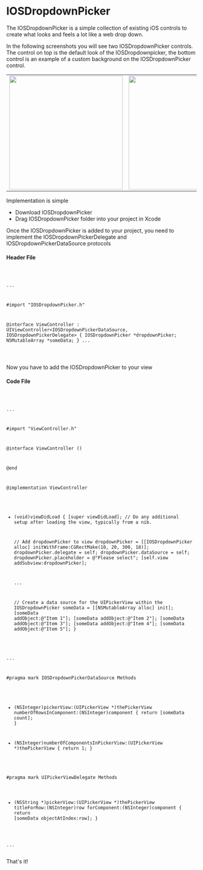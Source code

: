IOSDropdownPicker
=================

The IOSDropdownPicker is a simple collection of existing iOS controls to create what looks and feels a lot like a web 
drop down.

In the following screenshots you will see two IOSDropdownPicker controls. The control on top is the default look of the 
IOSDropdownpicker, the bottom control is an example of a custom background on the IOSDropdownPicker control.

<table>
<tr>
<td>
<img src="https://raw.github.com/deviqllc/IOSDropdownPicker/master/screenshot.png"  width="300px"/>
</td>
<td>
<img src="https://raw.github.com/deviqllc/IOSDropdownPicker/master/screenshot2.png"  width="300px"/>

</td>
</table>

Implementation is simple

<ul>
  <li>Download IOSDropdownPicker</li>
  <li>Drag IOSDropdownPicker folder into your project in Xcode</li>
</ul>

Once the IOSDropdownPicker is added to your project, you need to implement the IOSDropdownPickerDelegate and 
IOSDropdownPickerDataSource protocols

<h4>Header File</h4>
<pre>
<code>

...

#import "IOSDropdownPicker.h"

@interface ViewController : UIViewController<IOSDropdownPickerDataSource, IOSDropdownPickerDelegate>
{
    IOSDropdownPicker *dropdownPicker;
    NSMutableArray *someData;
}
...

</code>
</pre>

Now you have to add the IOSDropdownPicker to your view

<h4>Code File</h4>
<pre>
<code>

...

#import "ViewController.h"

@interface ViewController ()

@end

@implementation ViewController

- (void)viewDidLoad
{
    [super viewDidLoad];
    // Do any additional setup after loading the view, typically from a nib.

    // Add dropdownPicker to view
    dropdownPicker = [[IOSDropdownPicker alloc] initWithFrame:CGRectMake(10, 20, 300, 18)];
    dropdownPicker.delegate = self;
    dropdownPicker.dataSource = self;
    dropdownPicker.placeholder = @"Please select";
    [self.view addSubview:dropdownPicker];

  ...
  
    // Create a data source for the UIPickerView within the IOSDropdownPicker
    someData = [[NSMutableArray alloc] init];
    [someData addObject:@"Item 1"];
    [someData addObject:@"Item 2"];
    [someData addObject:@"Item 3"];
    [someData addObject:@"Item 4"];
    [someData addObject:@"Item 5"];
}

...

#pragma mark IOSDropdownPickerDataSource Methods

- (NSInteger)pickerView:(UIPickerView *)thePickerView numberOfRowsInComponent:(NSInteger)component
{
  return [someData count];
}

- (NSInteger)numberOfComponentsInPickerView:(UIPickerView *)thePickerView
{
    return 1;
}

#pragma mark UIPickerViewDelegate Methods


- (NSString *)pickerView:(UIPickerView *)thePickerView titleForRow:(NSInteger)row forComponent:(NSInteger)component
{
    return [someData objectAtIndex:row];
}

...
</code>
</pre>

That's it!
